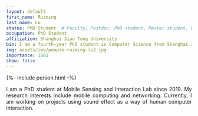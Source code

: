 ```yaml
---
layout: default
first_name: Ruiming
last_name: Lu
status: PhD Student  # Faculty, Postdoc, PhD student, Master student, Undergraduate student, Alumni
occupation: PhD Student
affiliation: Shanghai Jiao Tong University
bio: I am a fourth-year PhD student in Computer Science from Shanghai Jiao Tong University, advised by Professor Guangtao Xue and Professor Minglu Li. I obtained my B.S. degree in Electrical and Computer Engineering (ECE) in 2020 from the University of Michigan - Shanghai Jiao Tong University Joint Institute. My current research focuses on the reliability aspect of modern data centers. I work towards analyzing the failure characteristics of massively-deployed storage devices (e.g., NVMe SSD), understanding novel failure modes (e.g., the fail-slow failure), and designing practical fault-tolerant systems.
img: assets/img/people-ruiming-lu2.jpg
importance: 1001
show: false
---
```


{%- include person.html -%}

<p align="justify">
I am a PhD student at Mobile Sensing and Interaction Lab since 2019. My research interests include mobile computing and networking. Currently, I am working on projects using sound effect as a way of human computer interaction. 
</p>
